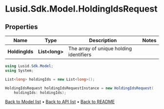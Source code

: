 # Lusid.Sdk.Model.HoldingIdsRequest

## Properties

Name | Type | Description | Notes
------------ | ------------- | ------------- | -------------
**HoldingIds** | **List&lt;long&gt;** | The array of unique holding identifiers | 

```csharp
using Lusid.Sdk.Model;
using System;

List<long> holdingIds = new List<long>();

HoldingIdsRequest holdingIdsRequestInstance = new HoldingIdsRequest(
    holdingIds: holdingIds);
```

[Back to Model list](../README.md#documentation-for-models) &#8226; [Back to API list](../README.md#documentation-for-api-endpoints) &#8226; [Back to README](../README.md)

